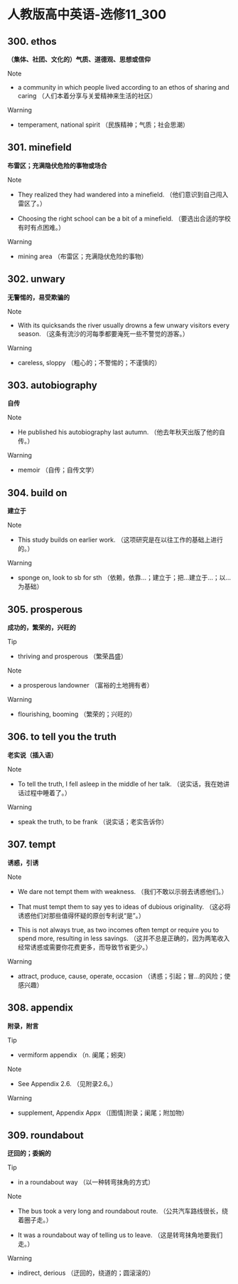 # 人教版高中英语-选修11_300

## 300. ethos

**（集体、社团、文化的）气质、道德观、思想或信仰**

> [!NOTE]
>
> - a community in which people lived according to an ethos of sharing and caring （人们本着分享与关爱精神来生活的社区）
>

> [!WARNING]
>
> - temperament, national spirit （民族精神；气质；社会思潮）
>

## 301. minefield

**布雷区；充满隐伏危险的事物或场合**

> [!NOTE]
>
> - They realized they had wandered into a minefield. （他们意识到自己闯入雷区了。）
>
> - Choosing the right school can be a bit of a minefield. （要选出合适的学校有时有点困难。）
>

> [!WARNING]
>
> - mining area （布雷区；充满隐伏危险的事物）
>

## 302. unwary

**无警惕的，易受欺骗的**

> [!NOTE]
>
> - With its quicksands the river usually drowns a few unwary visitors every season. （这条有流沙的河每季都要淹死一些不警觉的游客。）
>

> [!WARNING]
>
> - careless, sloppy （粗心的；不警惕的；不谨慎的）
>

## 303. autobiography

**自传**

> [!NOTE]
>
> - He published his autobiography last autumn. （他去年秋天出版了他的自传。）
>

> [!WARNING]
>
> - memoir （自传；自传文学）
>

## 304. build on

**建立于**

> [!NOTE]
>
> - This study builds on earlier work. （这项研究是在以往工作的基础上进行的。）
>

> [!WARNING]
>
> - sponge on, look to sb for sth （依赖，依靠…；建立于；把…建立于…；以…为基础）
>

## 305. prosperous

**成功的，繁荣的，兴旺的**

> [!TIP]
>
> - thriving and prosperous （繁荣昌盛）
>

> [!NOTE]
>
> - a prosperous landowner （富裕的土地拥有者）
>

> [!WARNING]
>
> - flourishing, booming （繁荣的；兴旺的）
>

## 306. to tell you the truth

**老实说（插入语）**

> [!NOTE]
>
> - To tell the truth, I fell asleep in the middle of her talk. （说实话，我在她讲话过程中睡着了。）
>

> [!WARNING]
>
> - speak the truth, to be frank （说实话；老实告诉你）
>

## 307. tempt

**诱惑，引诱**

> [!NOTE]
>
> - We dare not tempt them with weakness. （我们不敢以示弱去诱惑他们。）
>
> - That must tempt them to say yes to ideas of dubious originality. （这必将诱惑他们对那些值得怀疑的原创专利说“是”。）
>
> - This is not always true, as two incomes often tempt or require you to spend more, resulting in less savings. （这并不总是正确的，因为两笔收入经常诱惑或需要你花费更多，而导致节省更少。）
>

> [!WARNING]
>
> - attract, produce, cause, operate, occasion （诱惑；引起；冒…的风险；使感兴趣）
>

## 308. appendix

**附录，附言**

> [!TIP]
>
> - vermiform appendix （n. 阑尾；蚓突）
>

> [!NOTE]
>
> - See Appendix 2.6. （见附录2.6。）
>

> [!WARNING]
>
> - supplement, Appendix Appx （[图情]附录；阑尾；附加物）
>

## 309. roundabout

**迂回的；委婉的**

> [!TIP]
>
> - in a roundabout way （以一种转弯抹角的方式）
>

> [!NOTE]
>
> - The bus took a very long and roundabout route. （公共汽车路线很长，绕着圈子走。）
>
> - It was a roundabout way of telling us to leave. （这是转弯抹角地要我们走。）
>

> [!WARNING]
>
> - indirect, derious （迂回的，绕道的；圆滚滚的）
>

